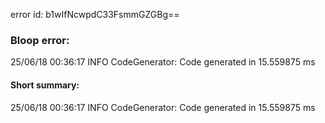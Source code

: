 error id: b1wIfNcwpdC33FsmmGZGBg==
### Bloop error:

25/06/18 00:36:17 INFO CodeGenerator: Code generated in 15.559875 ms
#### Short summary: 

25/06/18 00:36:17 INFO CodeGenerator: Code generated in 15.559875 ms